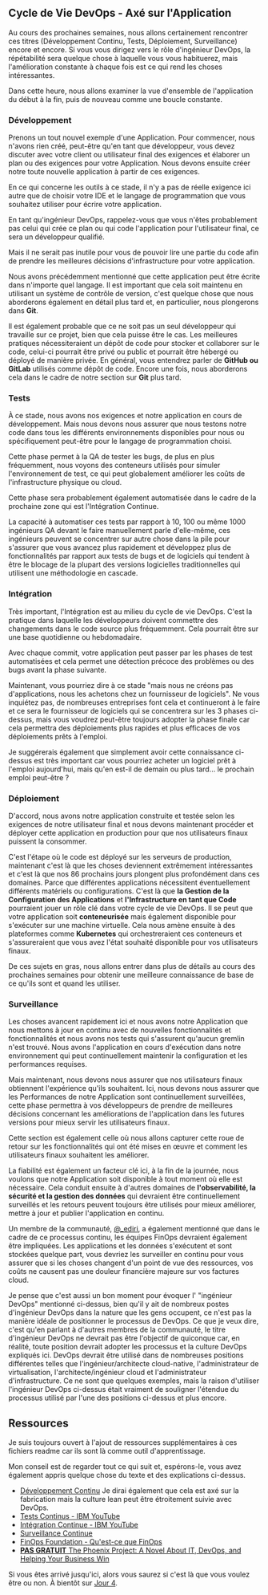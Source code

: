 ## Cycle de Vie DevOps - Axé sur l'Application

Au cours des prochaines semaines, nous allons certainement rencontrer ces titres (Développement Continu, Tests, Déploiement, Surveillance) encore et encore. Si vous vous dirigez vers le rôle d'ingénieur DevOps, la répétabilité sera quelque chose à laquelle vous vous habituerez, mais l'amélioration constante à chaque fois est ce qui rend les choses intéressantes.

Dans cette heure, nous allons examiner la vue d'ensemble de l'application du début à la fin, puis de nouveau comme une boucle constante.

### Développement

Prenons un tout nouvel exemple d'une Application. Pour commencer, nous n'avons rien créé, peut-être qu'en tant que développeur, vous devez discuter avec votre client ou utilisateur final des exigences et élaborer un plan ou des exigences pour votre Application. Nous devons ensuite créer notre toute nouvelle application à partir de ces exigences.

En ce qui concerne les outils à ce stade, il n'y a pas de réelle exigence ici autre que de choisir votre IDE et le langage de programmation que vous souhaitez utiliser pour écrire votre application.

En tant qu'ingénieur DevOps, rappelez-vous que vous n'êtes probablement pas celui qui crée ce plan ou qui code l'application pour l'utilisateur final, ce sera un développeur qualifié.

Mais il ne serait pas inutile pour vous de pouvoir lire une partie du code afin de prendre les meilleures décisions d'infrastructure pour votre application.

Nous avons précédemment mentionné que cette application peut être écrite dans n'importe quel langage. Il est important que cela soit maintenu en utilisant un système de contrôle de version, c'est quelque chose que nous aborderons également en détail plus tard et, en particulier, nous plongerons dans **Git**.

Il est également probable que ce ne soit pas un seul développeur qui travaille sur ce projet, bien que cela puisse être le cas. Les meilleures pratiques nécessiteraient un dépôt de code pour stocker et collaborer sur le code, celui-ci pourrait être privé ou public et pourrait être hébergé ou déployé de manière privée. En général, vous entendrez parler de **GitHub ou GitLab** utilisés comme dépôt de code. Encore une fois, nous aborderons cela dans le cadre de notre section sur **Git** plus tard.

### Tests

À ce stade, nous avons nos exigences et notre application en cours de développement. Mais nous devons nous assurer que nous testons notre code dans tous les différents environnements disponibles pour nous ou spécifiquement peut-être pour le langage de programmation choisi.

Cette phase permet à la QA de tester les bugs, de plus en plus fréquemment, nous voyons des conteneurs utilisés pour simuler l'environnement de test, ce qui peut globalement améliorer les coûts de l'infrastructure physique ou cloud.

Cette phase sera probablement également automatisée dans le cadre de la prochaine zone qui est l'Intégration Continue.

La capacité à automatiser ces tests par rapport à 10, 100 ou même 1000 ingénieurs QA devant le faire manuellement parle d'elle-même, ces ingénieurs peuvent se concentrer sur autre chose dans la pile pour s'assurer que vous avancez plus rapidement et développez plus de fonctionnalités par rapport aux tests de bugs et de logiciels qui tendent à être le blocage de la plupart des versions logicielles traditionnelles qui utilisent une méthodologie en cascade.

### Intégration

Très important, l'Intégration est au milieu du cycle de vie DevOps. C'est la pratique dans laquelle les développeurs doivent commettre des changements dans le code source plus fréquemment. Cela pourrait être sur une base quotidienne ou hebdomadaire.

Avec chaque commit, votre application peut passer par les phases de test automatisées et cela permet une détection précoce des problèmes ou des bugs avant la phase suivante.

Maintenant, vous pourriez dire à ce stade "mais nous ne créons pas d'applications, nous les achetons chez un fournisseur de logiciels". Ne vous inquiétez pas, de nombreuses entreprises font cela et continueront à le faire et ce sera le fournisseur de logiciels qui se concentrera sur les 3 phases ci-dessus, mais vous voudrez peut-être toujours adopter la phase finale car cela permettra des déploiements plus rapides et plus efficaces de vos déploiements prêts à l'emploi.

Je suggérerais également que simplement avoir cette connaissance ci-dessus est très important car vous pourriez acheter un logiciel prêt à l'emploi aujourd'hui, mais qu'en est-il de demain ou plus tard... le prochain emploi peut-être ?

### Déploiement

D'accord, nous avons notre application construite et testée selon les exigences de notre utilisateur final et nous devons maintenant procéder et déployer cette application en production pour que nos utilisateurs finaux puissent la consommer.

C'est l'étape où le code est déployé sur les serveurs de production, maintenant c'est là que les choses deviennent extrêmement intéressantes et c'est là que nos 86 prochains jours plongent plus profondément dans ces domaines. Parce que différentes applications nécessitent éventuellement différents matériels ou configurations. C'est là que **la Gestion de la Configuration des Applications** et **l'Infrastructure en tant que Code** pourraient jouer un rôle clé dans votre cycle de vie DevOps. Il se peut que votre application soit **conteneurisée** mais également disponible pour s'exécuter sur une machine virtuelle. Cela nous amène ensuite à des plateformes comme **Kubernetes** qui orchestreraient ces conteneurs et s'assureraient que vous avez l'état souhaité disponible pour vos utilisateurs finaux.

De ces sujets en gras, nous allons entrer dans plus de détails au cours des prochaines semaines pour obtenir une meilleure connaissance de base de ce qu'ils sont et quand les utiliser.

### Surveillance

Les choses avancent rapidement ici et nous avons notre Application que nous mettons à jour en continu avec de nouvelles fonctionnalités et fonctionnalités et nous avons nos tests qui s'assurent qu'aucun gremlin n'est trouvé. Nous avons l'application en cours d'exécution dans notre environnement qui peut continuellement maintenir la configuration et les performances requises.

Mais maintenant, nous devons nous assurer que nos utilisateurs finaux obtiennent l'expérience qu'ils souhaitent. Ici, nous devons nous assurer que les Performances de notre Application sont continuellement surveillées, cette phase permettra à vos développeurs de prendre de meilleures décisions concernant les améliorations de l'application dans les futures versions pour mieux servir les utilisateurs finaux.

Cette section est également celle où nous allons capturer cette roue de retour sur les fonctionnalités qui ont été mises en œuvre et comment les utilisateurs finaux souhaitent les améliorer.

La fiabilité est également un facteur clé ici, à la fin de la journée, nous voulons que notre Application soit disponible à tout moment où elle est nécessaire. Cela conduit ensuite à d'autres domaines de **l'observabilité, la sécurité et la gestion des données** qui devraient être continuellement surveillés et les retours peuvent toujours être utilisés pour mieux améliorer, mettre à jour et publier l'application en continu.

Un membre de la communauté, [@\_ediri](https://twitter.com/_ediri), a également mentionné que dans le cadre de ce processus continu, les équipes FinOps devraient également être impliquées. Les applications et les données s'exécutent et sont stockées quelque part, vous devriez les surveiller en continu pour vous assurer que si les choses changent d'un point de vue des ressources, vos coûts ne causent pas une douleur financière majeure sur vos factures cloud.

Je pense que c'est aussi un bon moment pour évoquer l' "ingénieur DevOps" mentionné ci-dessus, bien qu'il y ait de nombreux postes d'ingénieur DevOps dans la nature que les gens occupent, ce n'est pas la manière idéale de positionner le processus de DevOps. Ce que je veux dire, c'est qu'en parlant à d'autres membres de la communauté, le titre d'ingénieur DevOps ne devrait pas être l'objectif de quiconque car, en réalité, toute position devrait adopter les processus et la culture DevOps expliqués ici. DevOps devrait être utilisé dans de nombreuses positions différentes telles que l'ingénieur/architecte cloud-native, l'administrateur de virtualisation, l'architecte/ingénieur cloud et l'administrateur d'infrastructure. Ce ne sont que quelques exemples, mais la raison d'utiliser l'ingénieur DevOps ci-dessus était vraiment de souligner l'étendue du processus utilisé par l'une des positions ci-dessus et plus encore.

## Ressources

Je suis toujours ouvert à l'ajout de ressources supplémentaires à ces fichiers readme car ils sont là comme outil d'apprentissage.

Mon conseil est de regarder tout ce qui suit et, espérons-le, vous avez également appris quelque chose du texte et des explications ci-dessus.

- [Développement Continu](https://www.youtube.com/watch?v=UnjwVYAN7Ns) Je dirai également que cela est axé sur la fabrication mais la culture lean peut être étroitement suivie avec DevOps.
- [Tests Continus - IBM YouTube](https://www.youtube.com/watch?v=RYQbmjLgubM)
- [Intégration Continue - IBM YouTube](https://www.youtube.com/watch?v=1er2cjUq1UI)
- [Surveillance Continue](https://www.youtube.com/watch?v=Zu53QQuYqJ0)
- [FinOps Foundation - Qu'est-ce que FinOps](https://www.finops.org/introduction/what-is-finops/)
- [**PAS GRATUIT** The Phoenix Project: A Novel About IT, DevOps, and Helping Your Business Win](https://www.amazon.com/Phoenix-Project-DevOps-Helping-Business/dp/1942788290/)

Si vous êtes arrivé jusqu'ici, alors vous saurez si c'est là que vous voulez être ou non. À bientôt sur [Jour 4](day04.md).
